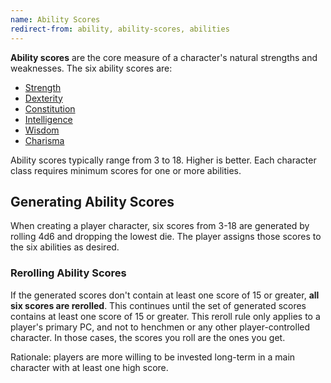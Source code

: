 ```yaml
---
name: Ability Scores
redirect-from: ability, ability-scores, abilities
---
```


<strong>Ability scores</strong> are the core measure of a character's natural strengths and weaknesses. The six ability scores are:

- [Strength](/dnd/strength)
- [Dexterity](/dnd/dexterity)
- [Constitution](/dnd/constitution)
- [Intelligence](/dnd/intelligence)
- [Wisdom](/dnd/wisdom)
- [Charisma](/dnd/charisma)

Ability scores typically range from 3 to 18. Higher is better. Each character class requires minimum scores for one or more abilities.

## Generating Ability Scores

When creating a player character, six scores from 3-18 are generated by rolling 4d6 and dropping the lowest die. The player assigns those scores to the six abilities as desired.

### Rerolling Ability Scores

If the generated scores don't contain at least one score of 15 or greater, <strong>all six scores are rerolled</strong>. This continues until the set of generated scores contains at least one score of 15 or greater. This reroll rule only applies to a player's primary PC, and not to henchmen or any other player-controlled character. In those cases, the scores you roll are the ones you get.

Rationale: players are more willing to be invested long-term in a main character with at least one high score. 
